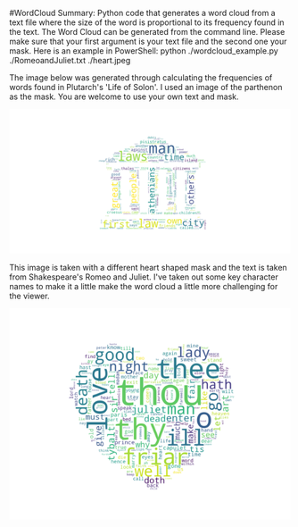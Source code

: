#WordCloud
Summary: Python code that generates a word cloud from a text file where the size of the word is proportional to its frequency found in the text.
The Word Cloud can be generated from the command line. Please make sure that your first argument is your text file and the second one your mask.
Here is an example in PowerShell: 
python ./wordcloud_example.py ./RomeoandJuliet.txt ./heart.jpeg

The image below was generated through calculating the frequencies of words found in Plutarch's 'Life of Solon'. 
I used an image of the parthenon as the mask. You are welcome to use your own text and mask.

![](Figure1.png)

This image is taken with a different heart shaped mask and the text is taken from Shakespeare's Romeo and Juliet. I've taken out some key character names to make 
it a little make the word cloud a little more challenging for the viewer.

![](RandJCloud.png)
